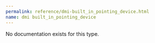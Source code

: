```yaml
---
permalink: reference/dmi-built_in_pointing_device.html
name: dmi built_in_pointing_device
---
```


No documentation exists for this type.
